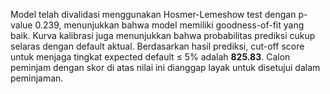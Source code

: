 Model telah divalidasi menggunakan Hosmer-Lemeshow test dengan p-value 0.239, menunjukkan bahwa model memiliki goodness-of-fit yang baik. Kurva kalibrasi juga menunjukkan bahwa probabilitas prediksi cukup selaras dengan default aktual. Berdasarkan hasil prediksi, cut-off score untuk menjaga tingkat expected default ≤ 5% adalah **825.83**. Calon peminjam dengan skor di atas nilai ini dianggap layak untuk disetujui dalam peminjaman.
